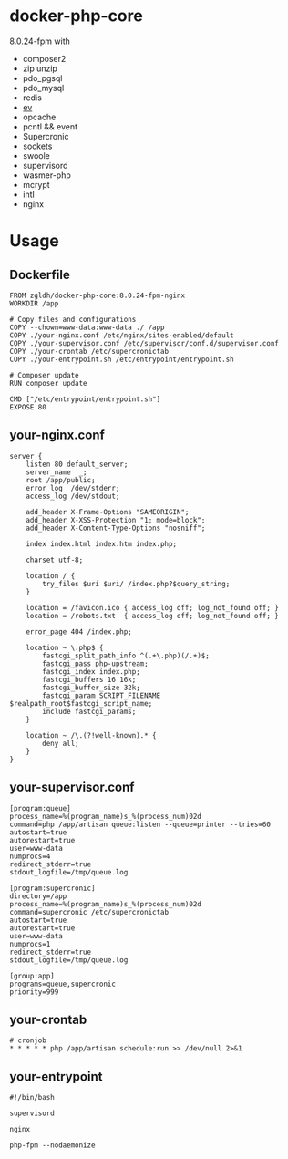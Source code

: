 # docker-php-core

8.0.24-fpm with
- composer2
- zip unzip
- pdo_pgsql
- pdo_mysql
- redis
- [ev](https://www.php.net/manual/zh/book.ev.php)
- opcache
- pcntl && event
- Supercronic
- sockets
- swoole
- supervisord
- wasmer-php
- mcrypt
- intl
- nginx

# Usage
## Dockerfile
```
FROM zgldh/docker-php-core:8.0.24-fpm-nginx
WORKDIR /app

# Copy files and configurations
COPY --chown=www-data:www-data ./ /app
COPY ./your-nginx.conf /etc/nginx/sites-enabled/default
COPY ./your-supervisor.conf /etc/supervisor/conf.d/supervisor.conf
COPY ./your-crontab /etc/supercronictab
COPY ./your-entrypoint.sh /etc/entrypoint/entrypoint.sh

# Composer update
RUN composer update

CMD ["/etc/entrypoint/entrypoint.sh"]
EXPOSE 80

```

## your-nginx.conf
```
server {
    listen 80 default_server;
    server_name  _;
    root /app/public;
    error_log  /dev/stderr;
    access_log /dev/stdout;
 
    add_header X-Frame-Options "SAMEORIGIN";
    add_header X-XSS-Protection "1; mode=block";
    add_header X-Content-Type-Options "nosniff";
 
    index index.html index.htm index.php;
 
    charset utf-8;
 
    location / {
        try_files $uri $uri/ /index.php?$query_string;
    }
 
    location = /favicon.ico { access_log off; log_not_found off; }
    location = /robots.txt  { access_log off; log_not_found off; }
 
    error_page 404 /index.php;
 
    location ~ \.php$ {
        fastcgi_split_path_info ^(.+\.php)(/.+)$;
        fastcgi_pass php-upstream;
        fastcgi_index index.php;
        fastcgi_buffers 16 16k;
        fastcgi_buffer_size 32k;
        fastcgi_param SCRIPT_FILENAME $realpath_root$fastcgi_script_name;
        include fastcgi_params;
    }
 
    location ~ /\.(?!well-known).* {
        deny all;
    }
}
```

## your-supervisor.conf
```
[program:queue]
process_name=%(program_name)s_%(process_num)02d
command=php /app/artisan queue:listen --queue=printer --tries=60
autostart=true
autorestart=true
user=www-data
numprocs=4
redirect_stderr=true
stdout_logfile=/tmp/queue.log

[program:supercronic]
directory=/app
process_name=%(program_name)s_%(process_num)02d
command=supercronic /etc/supercronictab
autostart=true
autorestart=true
user=www-data
numprocs=1
redirect_stderr=true
stdout_logfile=/tmp/queue.log

[group:app]
programs=queue,supercronic
priority=999
```

## your-crontab
```
# cronjob
* * * * * php /app/artisan schedule:run >> /dev/null 2>&1
```

## your-entrypoint
```
#!/bin/bash

supervisord

nginx

php-fpm --nodaemonize

```
